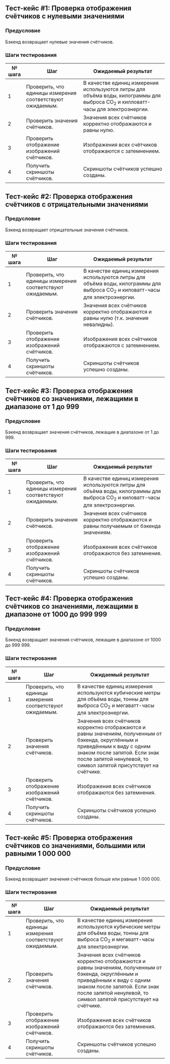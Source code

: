 ## Тест-кейс #1: Проверка отображения счётчиков с нулевыми значениями

### Предусловие
Бэкенд возвращает нулевые значения счётчиков. 

### Шаги тестирования
| № шага | Шаг                                                                 | Ожидаемый результат                                             |
|--------|---------------------------------------------------------------------|------------------------------------------------------------------|
| 1      | Проверить, что единицы измерения соответствуют ожидаемым. | В качестве единиц измерения используются литры для объёма воды, килограммы для выброса CO<sub>2</sub> и килловатт-часы для электроэнергии.                      |
| 2      | Проверить значения счётчиков.          | Значения всех счётчиков корректно отображаются и равны нулю.     |
| 3      | Проверить отображение изображений счётчиков. | Изображения всех счётчиков отображаются с затемнением.                      |
| 4      | Получить скриншоты счётчиков.                                         | Скриншоты счётчиков успешно созданы.      |

## Тест-кейс #2: Проверка отображения счётчиков с отрицательными значениями

### Предусловие
Бэкенд возвращает отрицательные значения счётчиков. 

### Шаги тестирования
| № шага | Шаг                                                                 | Ожидаемый результат                                             |
|--------|---------------------------------------------------------------------|------------------------------------------------------------------|
| 1      | Проверить, что единицы измерения соответствуют ожидаемым. | В качестве единиц измерения используются литры для объёма воды, килограммы для выброса CO<sub>2</sub> и киловатт-часы для электроэнергии.                      |
| 2      | Проверить значения счётчиков.          | Значения всех счётчиков корректно отображаются и равны нулю (т.к. значения невалидны).     |
| 3      | Проверить отображение изображений счётчиков. | Изображения всех счётчиков отображаются с затемнением.                      |
| 4      | Получить скриншоты счётчиков.                                         | Скриншоты счётчиков успешно созданы.      |

## Тест-кейс #3: Проверка отображения счётчиков со значениями, лежащими в диапазоне от 1 до 999

### Предусловие
Бэкенд возвращает значения счётчиков, лежащие в диапазоне от 1 до 999. 

### Шаги тестирования
| № шага | Шаг                                                                 | Ожидаемый результат                                             |
|--------|---------------------------------------------------------------------|------------------------------------------------------------------|
| 1      | Проверить, что единицы измерения соответствуют ожидаемым. | В качестве единиц измерения используются литры для объёма воды, килограммы для выброса CO<sub>2</sub> и киловатт-часы для электроэнергии.                      |
| 2      | Проверить значения счётчиков.          | Значения всех счётчиков корректно отображаются и равны получаемым от бэкенда значениям.     |
| 3      | Проверить отображение изображений счётчиков. | Изображения всех счётчиков отображаются без затемнения.                      |
| 4      | Получить скриншоты счётчиков.                                         | Скриншоты счётчиков успешно созданы.      |

## Тест-кейс #4: Проверка отображения счётчиков со значениями, лежащими в диапазоне от 1000 до 999 999

### Предусловие
Бэкенд возвращает значения счётчиков, лежащие в диапазоне от 1000 до 999 999. 

### Шаги тестирования
| № шага | Шаг                                                                 | Ожидаемый результат                                             |
|--------|---------------------------------------------------------------------|------------------------------------------------------------------|
| 1      | Проверить, что единицы измерения соответствуют ожидаемым. | В качестве единиц измерения используются кубические метры для объёма воды, тонны для выброса CO<sub>2</sub> и мегаватт-часы для электроэнергии.                      |
| 2      | Проверить значения счётчиков.          | Значения всех счётчиков корректно отображаются и равны значениям, полученным от бэкенда, округлённым и приведённым к виду с одним знаком после запятой. Если знак после запятой ненулевой, то символ запятой присутствует на счётчике.     |
| 3      | Проверить отображение изображений счётчиков. | Изображения всех счётчиков отображаются без затемнения.                      |
| 4      | Получить скриншоты счётчиков.                                         | Скриншоты счётчиков успешно созданы.      |

## Тест-кейс #5: Проверка отображения счётчиков со значениями, большими или равными 1 000 000

### Предусловие
Бэкенд возвращает значения счётчиков больше или равные 1 000 000. 

### Шаги тестирования
| № шага | Шаг                                                                 | Ожидаемый результат                                             |
|--------|---------------------------------------------------------------------|------------------------------------------------------------------|
| 1      | Проверить, что единицы измерения соответствуют ожидаемым. | В качестве единиц измерения используются кубические метры для объёма воды, тонны для выброса CO<sub>2</sub> и мегаватт-часы для электроэнергии.                      |
| 2      | Проверить значения счётчиков.          | Значения всех счётчиков корректно отображаются и равны значениям, полученным от бэкенда, округлённым и приведённым к виду с одним знаком после запятой. Если знак после запятой ненулевой, то символ запятой присутствует на счётчике.     |
| 3      | Проверить отображение изображений счётчиков. | Изображения всех счётчиков отображаются без затемнения.                      |
| 4      | Получить скриншоты счётчиков.                                         | Скриншоты счётчиков успешно созданы.      |